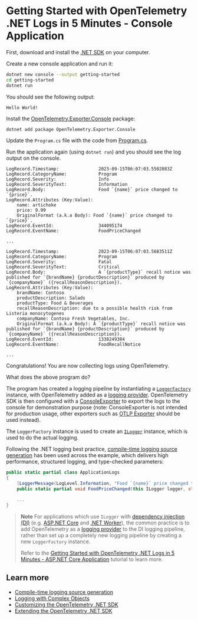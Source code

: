 # Getting Started with OpenTelemetry .NET Logs in 5 Minutes - Console Application

First, download and install the [.NET
SDK](https://dotnet.microsoft.com/download) on your computer.

Create a new console application and run it:

```sh
dotnet new console --output getting-started
cd getting-started
dotnet run
```

You should see the following output:

```text
Hello World!
```

Install the
[OpenTelemetry.Exporter.Console](../../../src/OpenTelemetry.Exporter.Console/README.md)
package:

```sh
dotnet add package OpenTelemetry.Exporter.Console
```

Update the `Program.cs` file with the code from [Program.cs](./Program.cs).

Run the application again (using `dotnet run`) and you should see the log output
on the console.

```text
LogRecord.Timestamp:               2023-09-15T06:07:03.5502083Z
LogRecord.CategoryName:            Program
LogRecord.Severity:                Info
LogRecord.SeverityText:            Information
LogRecord.Body:                    Food `{name}` price changed to `{price}`.
LogRecord.Attributes (Key:Value):
    name: artichoke
    price: 9.99
    OriginalFormat (a.k.a Body): Food `{name}` price changed to `{price}`.
LogRecord.EventId:                 344095174
LogRecord.EventName:               FoodPriceChanged

...

LogRecord.Timestamp:               2023-09-15T06:07:03.5683511Z
LogRecord.CategoryName:            Program
LogRecord.Severity:                Fatal
LogRecord.SeverityText:            Critical
LogRecord.Body:                    A `{productType}` recall notice was published for `{brandName} {productDescription}` produced by `{companyName}` ({recallReasonDescription}).
LogRecord.Attributes (Key:Value):
    brandName: Contoso
    productDescription: Salads
    productType: Food & Beverages
    recallReasonDescription: due to a possible health risk from Listeria monocytogenes
    companyName: Contoso Fresh Vegetables, Inc.
    OriginalFormat (a.k.a Body): A `{productType}` recall notice was published for `{brandName} {productDescription}` produced by `{companyName}` ({recallReasonDescription}).
LogRecord.EventId:                 1338249384
LogRecord.EventName:               FoodRecallNotice

...
```

Congratulations! You are now collecting logs using OpenTelemetry.

What does the above program do?

The program has created a logging pipeline by instantiating a
[`LoggerFactory`](https://docs.microsoft.com/dotnet/api/microsoft.extensions.logging.iloggerfactory)
instance, with OpenTelemetry added as a [logging
provider](https://docs.microsoft.com/dotnet/core/extensions/logging-providers).
OpenTelemetry SDK is then configured with a
[ConsoleExporter](../../../src/OpenTelemetry.Exporter.Console/README.md) to
export the logs to the console for demonstration purpose (note: ConsoleExporter
is not intended for production usage, other exporters such as [OTLP
Exporter](../../../src/OpenTelemetry.Exporter.OpenTelemetryProtocol/README.md)
should be used instead).

The `LoggerFactory` instance is used to create an
[`ILogger`](https://docs.microsoft.com/dotnet/api/microsoft.extensions.logging.ilogger)
instance, which is used to do the actual logging.

Following the .NET logging best practice, [compile-time logging source
generation](https://docs.microsoft.com/dotnet/core/extensions/logger-message-generator)
has been used across the example, which delivers high performance, structured
logging, and type-checked parameters:

```csharp
public static partial class ApplicationLogs
{
    [LoggerMessage(LogLevel.Information, "Food `{name}` price changed to `{price}`.")]
    public static partial void FoodPriceChanged(this ILogger logger, string name, double price);

    ...
}
```

> **Note**
> For applications which use `ILogger` with [dependency injection
(DI)](https://learn.microsoft.com/dotnet/core/extensions/dependency-injection)
(e.g. [ASP.NET Core](https://learn.microsoft.com/aspnet/core) and [.NET
Worker](https://learn.microsoft.com/dotnet/core/extensions/workers)), the common
practice is to add OpenTelemetry as a [logging
provider](https://docs.microsoft.com/dotnet/core/extensions/logging-providers)
to the DI logging pipeline, rather than set up a completely new logging pipeline
by creating a new `LoggerFactory` instance.
>
> Refer to the [Getting Started with OpenTelemetry .NET Logs in 5 Minutes -
ASP.NET Core Application](../getting-started-aspnetcore/README.md) tutorial to
learn more.

## Learn more

* [Compile-time logging source
  generation](https://docs.microsoft.com/dotnet/core/extensions/logger-message-generator)
* [Logging with Complex Objects](../complex-objects/README.md)
* [Customizing the OpenTelemetry .NET SDK](../customizing-the-sdk/README.md)
* [Extending the OpenTelemetry .NET SDK](../extending-the-sdk/README.md)
